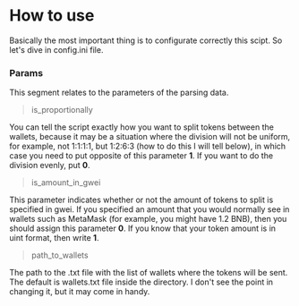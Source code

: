 # How to use

Basically the most important thing is to configurate correctly this scipt. So let's dive in config.ini file.

### Params
This segment relates to the parameters of the parsing data. 
> is_proportionally
>
You can tell the script exactly how you want to split tokens between the wallets, because it may be a situation where the division will not be uniform, for example, not 1:1:1:1, but 1:2:6:3 (how to do this I will tell below), in which case you need to put opposite of this parameter **1**. If you want to do the division evenly, put **0**.

> is_amount_in_gwei 
>
This parameter indicates whether or not the amount of tokens to split is specified in gwei. If you specified an amount that you would normally see in wallets such as MetaMask (for example, you might have 1.2 BNB), then you should assign this parameter **0**. If you know that your token amount is in uint format, then write **1**.
> path_to_wallets
>
The path to the .txt file with the list of wallets where the tokens will be sent. The default is wallets.txt file inside the directory. I don't see the point in changing it, but it may come in handy.
